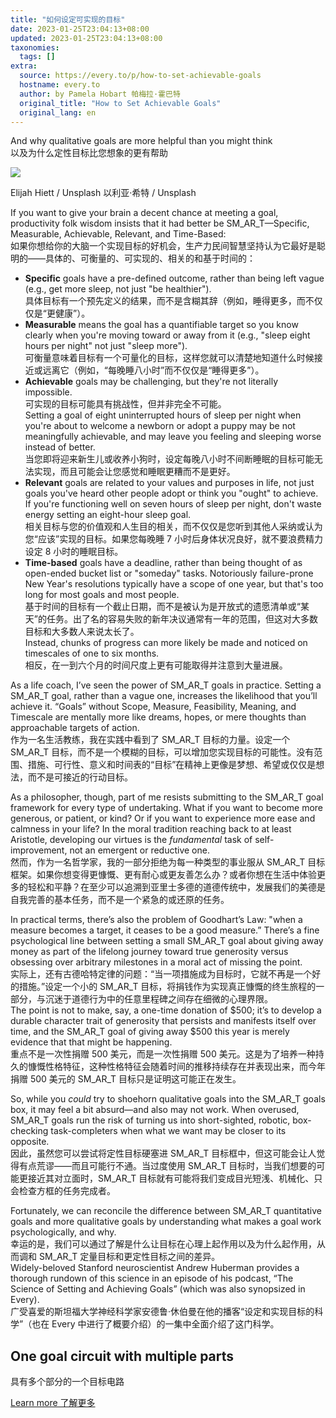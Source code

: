 ```yaml
---
title: "如何设定可实现的目标"
date: 2023-01-25T23:04:13+08:00
updated: 2023-01-25T23:04:13+08:00
taxonomies:
  tags: []
extra:
  source: https://every.to/p/how-to-set-achievable-goals
  hostname: every.to
  author: by Pamela Hobart 帕梅拉·霍巴特
  original_title: "How to Set Achievable Goals"
  original_lang: en
---
```


And why qualitative goals are more helpful than you might think  
以及为什么定性目标比您想象的更有帮助

![](goals.png)

Elijah Hiett / Unsplash 以利亚·希特 / Unsplash

If you want to give your brain a decent chance at meeting a goal, productivity folk wisdom insists that it had better be SM_AR_T—Specific, Measurable, Achievable, Relevant, and Time-Based:  
如果你想给你的大脑一个实现目标的好机会，生产力民间智慧坚持认为它最好是聪明的——具体的、可衡量的、可实现的、相关的和基于时间的：

-   **Specific** goals have a pre-defined outcome, rather than being left vague (e.g., get more sleep, not just "be healthier").  
    具体目标有一个预先定义的结果，而不是含糊其辞（例如，睡得更多，而不仅仅是“更健康”）。
-   **Measurable** means the goal has a quantifiable target so you know clearly when you're moving toward or away from it (e.g., "sleep eight hours per night" not just "sleep more").  
    可衡量意味着目标有一个可量化的目标，这样您就可以清楚地知道什么时候接近或远离它（例如，“每晚睡八小时”而不仅仅是“睡得更多”）。
-   **Achievable** goals may be challenging, but they're not literally impossible.  
    可实现的目标可能具有挑战性，但并非完全不可能。  
    Setting a goal of eight uninterrupted hours of sleep per night when you're about to welcome a newborn or adopt a puppy may be not meaningfully achievable, and may leave you feeling and sleeping worse instead of better.   
    当您即将迎来新生儿或收养小狗时，设定每晚八小时不间断睡眠的目标可能无法实现，而且可能会让您感觉和睡眠更糟而不是更好。
-   **Relevant** goals are related to your values and purposes in life, not just goals you've heard other people adopt or think you "ought" to achieve. If you're functioning well on seven hours of sleep per night, don't waste energy setting an eight-hour sleep goal.   
    相关目标与您的价值观和人生目的相关，而不仅仅是您听到其他人采纳或认为您“应该”实现的目标。如果您每晚睡 7 小时后身体状况良好，就不要浪费精力设定 8 小时的睡眠目标。
-   **Time-based** goals have a deadline, rather than being thought of as open-ended bucket list or "someday" tasks. Notoriously failure-prone New Year's resolutions typically have a scope of one year, but that's too long for most goals and most people.  
    基于时间的目标有一个截止日期，而不是被认为是开放式的遗愿清单或“某天”的任务。出了名的容易失败的新年决议通常有一年的范围，但这对大多数目标和大多数人来说太长了。  
    Instead, chunks of progress can more likely be made and noticed on timescales of one to six months.  
    相反，在一到六个月的时间尺度上更有可能取得并注意到大量进展。

As a life coach, I’ve seen the power of SM_AR_T goals in practice. Setting a SM_AR_T goal, rather than a vague one, increases the likelihood that you’ll achieve it. “Goals” without Scope, Measure, Feasibility, Meaning, and Timescale are mentally more like dreams, hopes, or mere thoughts than approachable targets of action.   
作为一名生活教练，我在实践中看到了 SM_AR_T 目标的力量。设定一个 SM_AR_T 目标，而不是一个模糊的目标，可以增加您实现目标的可能性。没有范围、措施、可行性、意义和时间表的“目标”在精神上更像是梦想、希望或仅仅是想法，而不是可接近的行动目标。

As a philosopher, though, part of me resists submitting to the SM_AR_T goal framework for every type of undertaking. What if you want to become more generous, or patient, or kind? Or if you want to experience more ease and calmness in your life? In the moral tradition reaching back to at least Aristotle, developing our virtues is the _fundamental_ task of self-improvement, not an emergent or reductive one.   
然而，作为一名哲学家，我的一部分拒绝为每一种类型的事业服从 SM_AR_T 目标框架。如果你想变得更慷慨、更有耐心或更友善怎么办？或者你想在生活中体验更多的轻松和平静？在至少可以追溯到亚里士多德的道德传统中，发展我们的美德是自我完善的基本任务，而不是一个紧急的或还原的任务。

In practical terms, there’s also the problem of Goodhart’s Law: "when a measure becomes a target, it ceases to be a good measure.” There’s a fine psychological line between setting a small SM_AR_T goal about giving away money as part of the lifelong journey toward true generosity versus obsessing over arbitrary milestones in a moral act of missing the point.  
实际上，还有古德哈特定律的问题：“当一项措施成为目标时，它就不再是一个好的措施。”设定一个小的 SM_AR_T 目标，将捐钱作为实现真正慷慨的终生旅程的一部分，与沉迷于道德行为中的任意里程碑之间存在细微的心理界限。  
The point is not to make, say, a one-time donation of $500; it’s to develop a durable character trait of generosity that persists and manifests itself over time, and the SM_AR_T goal of giving away $500 this year is merely evidence that that might be happening.    
重点不是一次性捐赠 500 美元，而是一次性捐赠 500 美元。这是为了培养一种持久的慷慨性格特征，这种性格特征会随着时间的推移持续存在并表现出来，而今年捐赠 500 美元的 SM_AR_T 目标只是证明这可能正在发生。

So, while you _could_ try to shoehorn qualitative goals into the SM_AR_T goals box, it may feel a bit absurd—and also may not work. When overused, SM_AR_T goals run the risk of turning us into short-sighted, robotic, box-checking task-completers when what we want may be closer to its opposite.   
因此，虽然您可以尝试将定性目标硬塞进 SM_AR_T 目标框中，但这可能会让人觉得有点荒谬——而且可能行不通。当过度使用 SM_AR_T 目标时，当我们想要的可能更接近其对立面时，SM_AR_T 目标就有可能将我们变成目光短浅、机械化、只会检查方框的任务完成者。

Fortunately, we can reconcile the difference between SM_AR_T quantitative goals and more qualitative goals by understanding what makes a goal work psychologically, and why.  
幸运的是，我们可以通过了解是什么让目标在心理上起作用以及为什么起作用，从而调和 SM_AR_T 定量目标和更定性目标之间的差异。  
Widely-beloved Stanford neuroscientist Andrew Huberman provides a thorough rundown of this science in an episode of his podcast, “The Science of Setting and Achieving Goals” (which was also synopsized in Every).   
广受喜爱的斯坦福大学神经科学家安德鲁·休伯曼在他的播客“设定和实现目标的科学”（也在 Every 中进行了概要介绍）的一集中全面介绍了这门科学。

## One goal circuit with multiple parts  
具有多个部分的一个目标电路

[Learn more 了解更多](https://every.to/)

